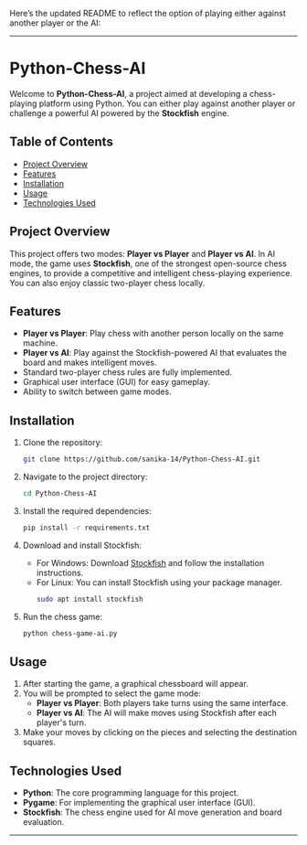 Here’s the updated README to reflect the option of playing either against another player or the AI:

---

# Python-Chess-AI

Welcome to **Python-Chess-AI**, a project aimed at developing a chess-playing platform using Python. You can either play against another player or challenge a powerful AI powered by the **Stockfish** engine.

## Table of Contents
- [Project Overview](#project-overview)
- [Features](#features)
- [Installation](#installation)
- [Usage](#usage)
- [Technologies Used](#technologies-used)

## Project Overview
This project offers two modes: **Player vs Player** and **Player vs AI**. In AI mode, the game uses **Stockfish**, one of the strongest open-source chess engines, to provide a competitive and intelligent chess-playing experience. You can also enjoy classic two-player chess locally.

## Features
- **Player vs Player**: Play chess with another person locally on the same machine.
- **Player vs AI**: Play against the Stockfish-powered AI that evaluates the board and makes intelligent moves.
- Standard two-player chess rules are fully implemented.
- Graphical user interface (GUI) for easy gameplay.
- Ability to switch between game modes.

## Installation

1. Clone the repository:
    ```bash
    git clone https://github.com/sanika-14/Python-Chess-AI.git
    ```

2. Navigate to the project directory:
    ```bash
    cd Python-Chess-AI
    ```

3. Install the required dependencies:
    ```bash
    pip install -r requirements.txt
    ```

4. Download and install Stockfish:
    - For Windows: Download [Stockfish](https://stockfishchess.org/download/) and follow the installation instructions.
    - For Linux: You can install Stockfish using your package manager.
        ```bash
        sudo apt install stockfish
        ```

5. Run the chess game:
    ```bash
    python chess-game-ai.py
    ```

## Usage
1. After starting the game, a graphical chessboard will appear.
2. You will be prompted to select the game mode:
   - **Player vs Player**: Both players take turns using the same interface.
   - **Player vs AI**: The AI will make moves using Stockfish after each player's turn.
3. Make your moves by clicking on the pieces and selecting the destination squares.

## Technologies Used
- **Python**: The core programming language for this project.
- **Pygame**: For implementing the graphical user interface (GUI).
- **Stockfish**: The chess engine used for AI move generation and board evaluation.



---


